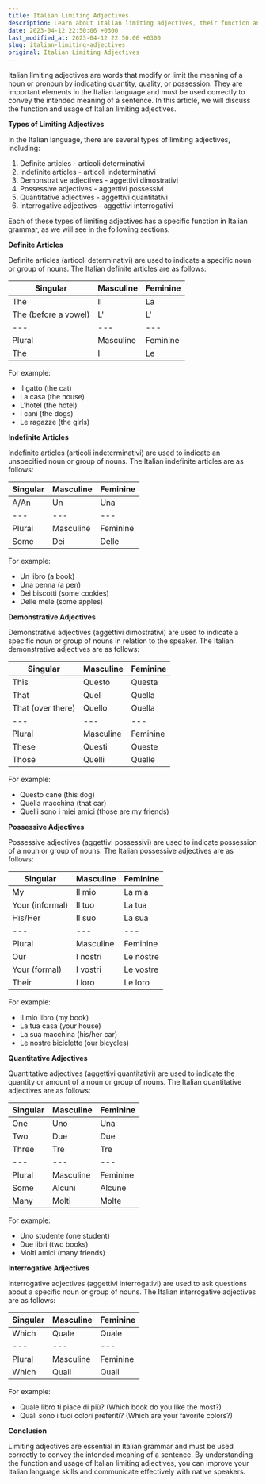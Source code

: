 ```yaml
---
title: Italian Limiting Adjectives
description: Learn about Italian limiting adjectives, their function and usage in the Italian language.
date: 2023-04-12 22:50:06 +0300
last_modified_at: 2023-04-12 22:50:06 +0300
slug: italian-limiting-adjectives
original: Italian Limiting Adjectives
---
```

Italian limiting adjectives are words that modify or limit the meaning of a noun or pronoun by indicating quantity, quality, or possession. They are important elements in the Italian language and must be used correctly to convey the intended meaning of a sentence. In this article, we will discuss the function and usage of Italian limiting adjectives.

**Types of Limiting Adjectives**

In the Italian language, there are several types of limiting adjectives, including:

1. Definite articles - articoli determinativi
2. Indefinite articles - articoli indeterminativi
3. Demonstrative adjectives - aggettivi dimostrativi
4. Possessive adjectives - aggettivi possessivi
5. Quantitative adjectives - aggettivi quantitativi
6. Interrogative adjectives - aggettivi interrogativi

Each of these types of limiting adjectives has a specific function in Italian grammar, as we will see in the following sections.

**Definite Articles**

Definite articles (articoli determinativi) are used to indicate a specific noun or group of nouns. The Italian definite articles are as follows:

| Singular | Masculine | Feminine |
| --- | --- | --- |
| The | Il | La |
| The (before a vowel) | L' | L' |
| --- | --- | --- |
| Plural | Masculine | Feminine |
| The | I | Le |

For example:

- Il gatto (the cat)
- La casa (the house)
- L'hotel (the hotel)
- I cani (the dogs)
- Le ragazze (the girls)

**Indefinite Articles**

Indefinite articles (articoli indeterminativi) are used to indicate an unspecified noun or group of nouns. The Italian indefinite articles are as follows:

| Singular | Masculine | Feminine |
| --- | --- | --- |
| A/An | Un | Una |
| --- | --- | --- |
| Plural | Masculine | Feminine |
| Some | Dei | Delle |

For example:

- Un libro (a book)
- Una penna (a pen)
- Dei biscotti (some cookies)
- Delle mele (some apples)

**Demonstrative Adjectives**

Demonstrative adjectives (aggettivi dimostrativi) are used to indicate a specific noun or group of nouns in relation to the speaker. The Italian demonstrative adjectives are as follows:

| Singular | Masculine | Feminine |
| --- | --- | --- |
| This | Questo | Questa |
| That | Quel | Quella |
| That (over there) | Quello | Quella |
| --- | --- | --- |
| Plural | Masculine | Feminine |
| These | Questi | Queste |
| Those | Quelli | Quelle |

For example:

- Questo cane (this dog)
- Quella macchina (that car)
- Quelli sono i miei amici (those are my friends)

**Possessive Adjectives**

Possessive adjectives (aggettivi possessivi) are used to indicate possession of a noun or group of nouns. The Italian possessive adjectives are as follows:

| Singular | Masculine | Feminine |
| --- | --- | --- |
| My | Il mio | La mia |
| Your (informal) | Il tuo | La tua |
| His/Her | Il suo | La sua |
| --- | --- | --- |
| Plural | Masculine | Feminine |
| Our | I nostri | Le nostre |
| Your (formal) | I vostri | Le vostre |
| Their | I loro | Le loro |

For example:

- Il mio libro (my book)
- La tua casa (your house)
- La sua macchina (his/her car)
- Le nostre biciclette (our bicycles)

**Quantitative Adjectives**

Quantitative adjectives (aggettivi quantitativi) are used to indicate the quantity or amount of a noun or group of nouns. The Italian quantitative adjectives are as follows:

| Singular | Masculine | Feminine |
| --- | --- | --- |
| One | Uno | Una |
| Two | Due | Due |
| Three | Tre | Tre |
| --- | --- | --- |
| Plural | Masculine | Feminine |
| Some | Alcuni | Alcune |
| Many | Molti | Molte |

For example:

- Uno studente (one student)
- Due libri (two books)
- Molti amici (many friends)

**Interrogative Adjectives**

Interrogative adjectives (aggettivi interrogativi) are used to ask questions about a specific noun or group of nouns. The Italian interrogative adjectives are as follows:

| Singular | Masculine | Feminine |
| --- | --- | --- |
| Which | Quale | Quale |
| --- | --- | --- |
| Plural | Masculine | Feminine |
| Which | Quali | Quali |

For example:

- Quale libro ti piace di più? (Which book do you like the most?)
- Quali sono i tuoi colori preferiti? (Which are your favorite colors?)

**Conclusion**

Limiting adjectives are essential in Italian grammar and must be used correctly to convey the intended meaning of a sentence. By understanding the function and usage of Italian limiting adjectives, you can improve your Italian language skills and communicate effectively with native speakers.